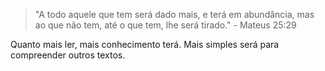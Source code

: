 > "A todo aquele que tem será dado mais, e terá em abundância, mas ao que não tem, até o que tem, lhe será tirado." - Mateus 25:29

Quanto mais ler, mais conhecimento terá. Mais simples será para compreender outros textos.